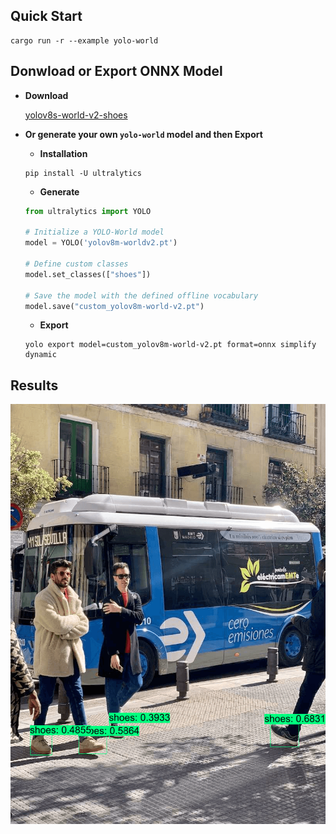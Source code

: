 ## Quick Start

```shell
cargo run -r --example yolo-world
```

## Donwload or Export ONNX Model

- **Download**

  [yolov8s-world-v2-shoes](https://github.com/jamjamjon/assets/releases/download/v0.0.1/yolov8s-world-v2-shoes.onnx)
- **Or generate your own `yolo-world` model and then Export**

  - **Installation**

  ```shell
  pip install -U ultralytics
  ```

  - **Generate**

  ```python
  from ultralytics import YOLO

  # Initialize a YOLO-World model
  model = YOLO('yolov8m-worldv2.pt')

  # Define custom classes
  model.set_classes(["shoes"])

  # Save the model with the defined offline vocabulary
  model.save("custom_yolov8m-world-v2.pt")
  ```

  - **Export**

  ```shell
  yolo export model=custom_yolov8m-world-v2.pt format=onnx simplify dynamic
  ```

## Results

![](./demo.png)
